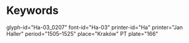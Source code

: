 # Keywords
glyph-id="Ha-03_0207"
font-id="Ha-03"
printer-id="Ha"
printer="Jan Haller"
period="1505–1525"
place="Kraków"
PT plate="166"
